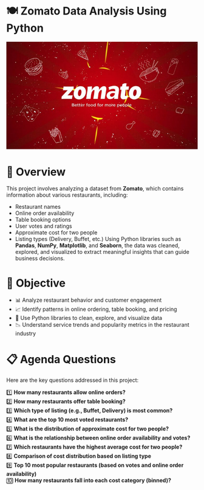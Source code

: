 # 🍽️ Zomato Data Analysis Using Python
![Zomato](https://github.com/132006-bhumi/Zomato-Python-Project/blob/main/Zomato%20Logo.jpeg)
# 📌 Overview
This project involves analyzing a dataset from **Zomato**, which contains information about various restaurants, including:

- Restaurant names
- Online order availability
- Table booking options
- User votes and ratings
- Approximate cost for two people
- Listing types (Delivery, Buffet, etc.)
Using Python libraries such as **Pandas**, **NumPy**, **Matplotlib**, and **Seaborn**, the data was cleaned, explored, and visualized to extract meaningful insights that can guide business decisions.
# 🎯 Objective

- 📊 Analyze restaurant behavior and customer engagement  
- 📈 Identify patterns in online ordering, table booking, and pricing  
- 🧹 Use Python libraries to clean, explore, and visualize data  
- 📉 Understand service trends and popularity metrics in the restaurant industry
# 📋 Agenda Questions
Here are the key questions addressed in this project:

1️⃣ **How many restaurants allow online orders?**  
2️⃣ **How many restaurants offer table booking?**  
3️⃣ **Which type of listing (e.g., Buffet, Delivery) is most common?**  
4️⃣ **What are the top 10 most voted restaurants?**  
5️⃣ **What is the distribution of approximate cost for two people?**  
6️⃣ **What is the relationship between online order availability and votes?**  
7️⃣ **Which restaurants have the highest average cost for two people?**  
8️⃣ **Comparison of cost distribution based on listing type**  
9️⃣ **Top 10 most popular restaurants (based on votes and online order availability)**  
🔟 **How many restaurants fall into each cost category (binned)?**
